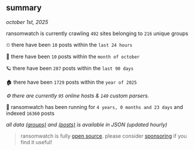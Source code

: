 
## summary
_october 1st, 2025_

ransomwatch is currently crawling `492` sites belonging to `216` unique groups

⏲ there have been `10` posts within the `last 24 hours`

🦈 there have been `10` posts within the `month of october`

🪐 there have been `287` posts within the `last 90 days`

🏚 there have been `1729` posts within the `year of 2025`

_⚙️ there are currently `95` online hosts & `140` custom parsers._

🦕 ransomwatch has been running for `4 years, 0 months and 23 days` and indexed `16360` posts

_all data  [(groups)](http://ransomwhat.telemetry.ltd/groups) and [(posts)](http://ransomwhat.telemetry.ltd/posts) is available in JSON (updated hourly)_

> ransomwatch is fully [open source](https://github.com/joshhighet/ransomwatch#ransomwatch--). please consider [sponsoring](https://github.com/sponsors/joshhighet) if you find it useful!
